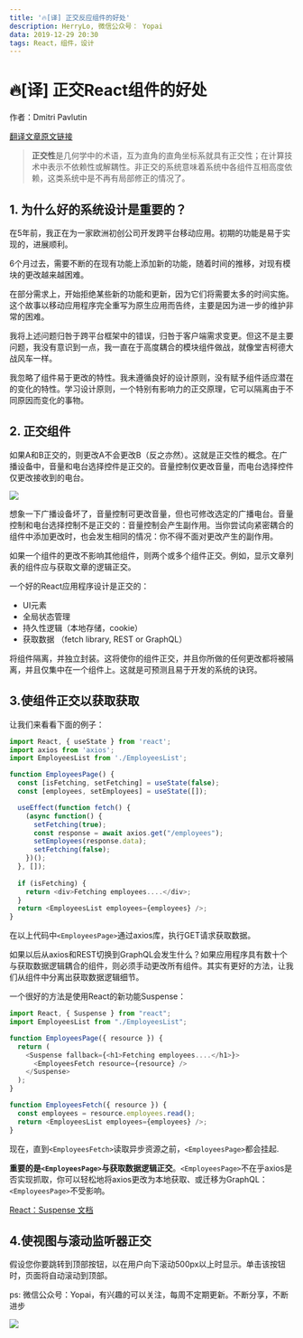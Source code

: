 ```yaml
---
title: '🔥[译] 正交反应组件的好处'
description: HerryLo, 微信公众号： Yopai
data: 2019-12-29 20:30
tags: React，组件，设计
---
```


# 🔥[译] 正交React组件的好处

作者：Dmitri Pavlutin

[翻译文章原文链接](https://dmitripavlutin.com/orthogonal-react-components/)

> **正交性**是几何学中的术语，互为直角的直角坐标系就具有正交性；在计算技术中表示不依赖性或解耦性。非正交的系统意味着系统中各组件互相高度依赖，这类系统中是不再有局部修正的情况了。

## 1. 为什么好的系统设计是重要的？

在5年前，我正在为一家欧洲初创公司开发跨平台移动应用。初期的功能是易于实现的，进展顺利。

6个月过去，需要不断的在现有功能上添加新的功能，随着时间的推移，对现有模块的更改越来越困难。

在部分需求上，开始拒绝某些新的功能和更新，因为它们将需要太多的时间实施。这个故事以移动应用程序完全重写为原生应用而告终，主要是因为进一步的维护非常的困难。

我将上述问题归咎于跨平台框架中的错误，归咎于客户端需求变更。但这不是主要问题，我没有意识到一点，我一直在于高度耦合的模块组件做战，就像堂吉柯德大战风车一样。

我忽略了组件易于更改的特性。我未遵循良好的设计原则，没有赋予组件适应潜在的变化的特性。学习设计原则，一个特别有影响力的正交原理，它可以隔离由于不同原因而变化的事物。

## 2. 正交组件

如果A和B正交的，则更改A不会更改B（反之亦然）。这就是正交性的概念。在广播设备中，音量和电台选择控件是正交的。音量控制仅更改音量，而电台选择控件仅更改接收到的电台。

![](/20191229/68747470733a2f2f696d672e616c6963646e2e636f6d2f7466732f54423164637a4970514c30674b306a535a467458585851435858612d313030302d3939332e706e67.png)

想象一下广播设备坏了，音量控制可更改音量，但也可修改选定的广播电台。音量控制和电台选择控制不是正交的：音量控制会产生副作用。当你尝试向紧密耦合的组件中添加更改时，也会发生相同的情况：你不得不面对更改产生的副作用。

如果一个组件的更改不影响其他组件，则两个或多个组件正交。例如，显示文章列表的组件应与获取文章的逻辑正交。

一个好的React应用程序设计是正交的：

* UI元素
* 全局状态管理
* 持久性逻辑（本地存储，cookie）
* 获取数据 （fetch library, REST or GraphQL）

将组件隔离，并独立封装。这将使你的组件正交，并且你所做的任何更改都将被隔离，并且仅集中在一个组件上。这就是可预测且易于开发的系统的诀窍。

## 3.使组件正交以获取获取

让我们来看看下面的例子：

```javascript
import React, { useState } from 'react';
import axios from 'axios';
import EmployeesList from './EmployeesList';

function EmployeesPage() {
  const [isFetching, setFetching] = useState(false);
  const [employees, setEmployees] = useState([]);

  useEffect(function fetch() {
    (async function() {
      setFetching(true);
      const response = await axios.get("/employees");
      setEmployees(response.data);
      setFetching(false);
    })();
  }, []);
  
  if (isFetching) {
    return <div>Fetching employees....</div>;
  }
  return <EmployeesList employees={employees} />;
}
```
在以上代码中```<EmployeesPage>```通过axios库，执行GET请求获取数据。

如果以后从axios和REST切换到GraphQL会发生什么？如果应用程序具有数十个与获取数据逻辑耦合的组件，则必须手动更改所有组件。其实有更好的方法，让我们从组件中分离出获取数据逻辑细节。

一个很好的方法是使用React的新功能Suspense：

```javascript
import React, { Suspense } from "react";
import EmployeesList from "./EmployeesList";

function EmployeesPage({ resource }) {
  return (
    <Suspense fallback={<h1>Fetching employees....</h1>}>
      <EmployeesFetch resource={resource} />
    </Suspense>
  );
}

function EmployeesFetch({ resource }) {
  const employees = resource.employees.read();
  return <EmployeesList employees={employees} />;
}
```
现在，直到```<EmployeesFetch>```读取异步资源之前，```<EmployeesPage>```都会挂起.

**重要的是```<EmployeesPage>```与获取数据逻辑正交**。```<EmployeesPage>```不在乎axios是否实现抓取，你可以轻松地将axios更改为本地获取、或迁移为GraphQL：```<EmployeesPage>```不受影响。

[React：Suspense 文档](https://zh-hans.reactjs.org/docs/concurrent-mode-suspense.html)

## 4.使视图与滚动监听器正交

假设您你要跳转到顶部按钮，以在用户向下滚动500px以上时显示。单击该按钮时，页面将自动滚动到顶部。

ps: 微信公众号：Yopai，有兴趣的可以关注，每周不定期更新。不断分享，不断进步

![](/webChat1.png)
